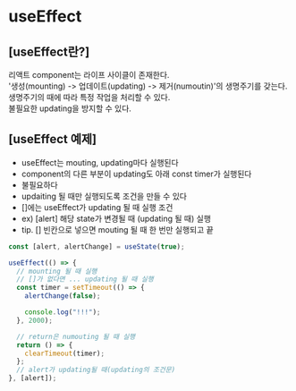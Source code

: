 # useEffect

## [useEffect란?]

리액트 component는 라이프 사이클이 존재한다.  
'생성(mounting) -> 업데이트(updating) -> 제거(numoutin)'의 생명주기를 갖는다.  
생명주기의 때에 따라 특정 작업을 처리할 수 있다.  
불필요한 updating을 방지할 수 있다.

## [useEffect 예제]

- useEffect는 mouting, updating마다 실행된다
- component의 다른 부분이 updating도 아래 const timer가 실행된다
- 불필요하다
- updaiting 될 때만 실행되도록 조건을 만들 수 있다
- []에는 useEffect가 updating 될 때 실행 조건
- ex) [alert] 해당 state가 변경될 때 (updating 될 때) 실행
- tip. [] 빈칸으로 넣으면 mouting 될 때 한 번만 실행되고 끝

```javascript
const [alert, alertChange] = useState(true);

useEffect(() => {
  // mounting 될 때 실행
  // []가 없다면 ... updating 될 때 실행
  const timer = setTimeout(() => {
    alertChange(false);

    console.log("!!!");
  }, 2000);

  // return은 numouting 될 때 실행
  return () => {
    clearTimeout(timer);
  };
  // alert가 updating될 때(updating의 조건문)
}, [alert]);
```
